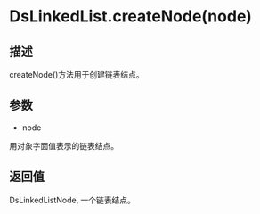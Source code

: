 # DsLinkedList.createNode(node)

## 描述

createNode()方法用于创建链表结点。

## 参数

- node

用对象字面值表示的链表结点。

## 返回值

DsLinkedListNode, 一个链表结点。
